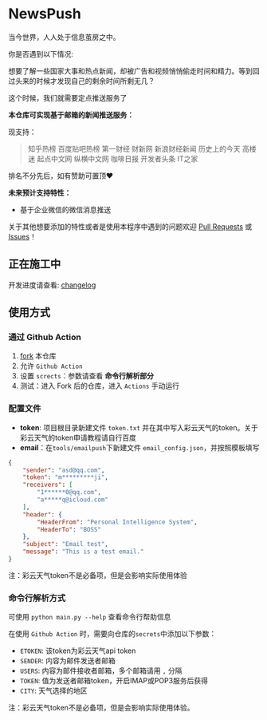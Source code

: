 # NewsPush
当今世界，人人处于信息茧房之中。

你是否遇到以下情况:

想要了解一些国家大事和热点新闻，却被广告和视频悄悄偷走时间和精力。等到回过头来的时候才发现自己的剩余时间所剩无几？

这个时候，我们就需要定点推送服务了

**本仓库可实现基于邮箱的新闻推送服务：**

现支持：

> 知乎热榜
> 百度贴吧热榜
> 第一财经
> 财新网
> 新浪财经新闻
> 历史上的今天
> 高楼迷
> 起点中文网
> 纵横中文网
> 咖啡日报
> 开发者头条
> IT之家

排名不分先后，如有赞助可置顶❤️

**未来预计支持特性：**

- 基于企业微信的微信消息推送

关于其他想要添加的特性或者是使用本程序中遇到的问题欢迎 [Pull Requests](https://github.com/IronManStank/NewsPush/fork) 或 [Issues](https://github.com/IronManStank/NewsPush/issues/new/choose)！



## 正在施工中

开发进度请查看: [changelog](./CHANGELOG.md)

## 使用方式

### 通过 Github Action

1. [fork](https://github.com/IronManStank/NewsPush/fork) 本仓库
2. 允许 `Github Action`
3. 设置 `scrects`：参数请查看 **命令行解析部分**
4. 测试：进入 Fork 后的仓库，进入 `Actions` 手动运行

### 配置文件
- **token**: 项目根目录新建文件 `token.txt` 并在其中写入彩云天气的token。关于彩云天气的token申请教程请自行百度
- **email**：在`tools/emailpush`下新建文件 `email_config.json`，并按照模板填写

```json
{
    "sender": "asd@qq.com",
    "token": "m*********ji",
    "receivers": [
        "1******0@qq.com",
        "a*****q@icloud.com"
    ],
    "header": {
        "HeaderFrom": "Personal Intelligence System",
        "HeaderTo": "BOSS"
    },
    "subject": "Email test",
    "message": "This is a test email."
}
```
注：彩云天气token不是必备项，但是会影响实际使用体验

### 命令行解析方式

可使用 `python main.py --help` 查看命令行帮助信息

在使用 `Github Action` 时，需要向仓库的`secrets`中添加以下参数：

- `ETOKEN`: 该token为彩云天气api token
- `SENDER`: 内容为邮件发送者邮箱
- `USERS`: 内容为邮件接收者邮箱，多个邮箱请用 `,` 分隔
- `TOKEN`: 值为发送者邮箱token，开启IMAP或POP3服务后获得
- `CITY`: 天气选择的地区

注：彩云天气token不是必备项，但是会影响实际使用体验。
